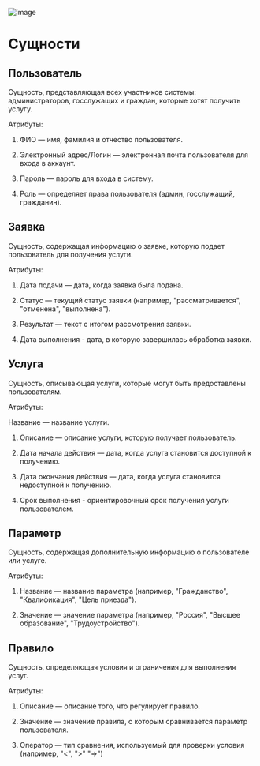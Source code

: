 ![image](https://github.com/user-attachments/assets/7a786080-305d-418a-8512-9bed3c95a21d)



# Сущности
  ## Пользователь
  
  Сущность, представляющая всех участников системы: администраторов, госслужащих и граждан, которые хотят получить услугу.
  
  Атрибуты:
  
  1) ФИО — имя, фамилия и отчество пользователя.
  
  2) Электронный адрес/Логин — электронная почта пользователя для входа в аккаунт.
  
  3) Пароль — пароль для входа в систему.
  
  4) Роль — определяет права пользователя (админ, госслужащий, гражданин).
  

  ## Заявка
  
  Сущность, содержащая информацию о заявке, которую подает пользователь для получения услуги.
  
  Атрибуты:
  
  1) Дата подачи — дата, когда заявка была подана.
  
  2) Статус — текущий статус заявки (например, "рассматривается", "отменена", "выполнена").
  
  3) Результат — текст с итогом рассмотрения заявки.

  4) Дата выполнения - дата, в которую завершилась обработка заявки.

  ## Услуга
  
  Сущность, описывающая услуги, которые могут быть предоставлены пользователям.
  
  Атрибуты:
  
  Название — название услуги.
  
  1) Описание — описание услуги, которую получает пользователь.
  
  2) Дата начала действия — дата, когда услуга становится доступной к получению.
  
  3) Дата окончания действия — дата, когда услуга становится недоступной к получению.

  4) Срок выполнения - ориентировочный срок получения услуги пользователем.

  ## Параметр 
  
  Сущность, содержащая дополнительную информацию о пользователе или услуге.
  
  Атрибуты:
  
  1) Название — название параметра (например, "Гражданство", "Квалификация", "Цель приезда").
  
  2) Значение — значение параметра (например, "Россия", "Высшее образование", "Трудоустройство").

  ## Правило
  
  Сущность, определяющая условия и ограничения для выполнения услуг.
  
  Атрибуты:
  
  1) Описание — описание того, что регулирует правило.
  
  2) Значение — значение правила, с которым сравнивается параметр пользователя.
  
  3) Оператор — тип сравнения, используемый для проверки условия (например, "<", ">" "=>")
